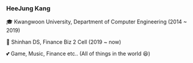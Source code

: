 ### HeeJung Kang

&#127891; Kwangwoon University, Department of Computer Engineering (2014 ~ 2019)

&#128188; Shinhan DS, Finance Biz 2 Cell (2019 ~ now)

&#128149; Game, Music, Finance etc.. (All of things in the world &#128518;)

<!--
**tentasys/tentasys** is a ✨ _special_ ✨ repository because its `README.md` (this file) appears on your GitHub profile.

Here are some ideas to get you started:

- 🔭 I’m currently working on ...
- 🌱 I’m currently learning ...
- 👯 I’m looking to collaborate on ...
- 🤔 I’m looking for help with ...
- 💬 Ask me about ...
- 📫 How to reach me: ...
- 😄 Pronouns: ...
- ⚡ Fun fact: ...
-->
